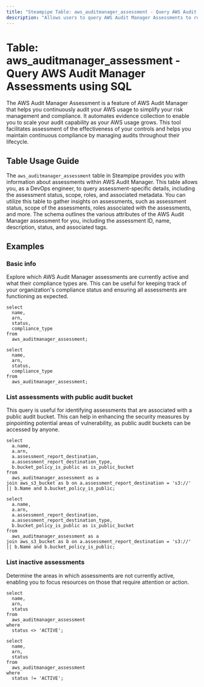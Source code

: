 ```yaml
---
title: "Steampipe Table: aws_auditmanager_assessment - Query AWS Audit Manager Assessments using SQL"
description: "Allows users to query AWS Audit Manager Assessments to retrieve detailed information about each assessment."
---
```


# Table: aws_auditmanager_assessment - Query AWS Audit Manager Assessments using SQL

The AWS Audit Manager Assessment is a feature of AWS Audit Manager that helps you continuously audit your AWS usage to simplify your risk management and compliance. It automates evidence collection to enable you to scale your audit capability as your AWS usage grows. This tool facilitates assessment of the effectiveness of your controls and helps you maintain continuous compliance by managing audits throughout their lifecycle.

## Table Usage Guide

The `aws_auditmanager_assessment` table in Steampipe provides you with information about assessments within AWS Audit Manager. This table allows you, as a DevOps engineer, to query assessment-specific details, including the assessment status, scope, roles, and associated metadata. You can utilize this table to gather insights on assessments, such as assessment status, scope of the assessments, roles associated with the assessments, and more. The schema outlines the various attributes of the AWS Audit Manager assessment for you, including the assessment ID, name, description, status, and associated tags.

## Examples

### Basic info
Explore which AWS Audit Manager assessments are currently active and what their compliance types are. This can be useful for keeping track of your organization's compliance status and ensuring all assessments are functioning as expected.

```sql+postgres
select
  name,
  arn,
  status,
  compliance_type
from
  aws_auditmanager_assessment;
```

```sql+sqlite
select
  name,
  arn,
  status,
  compliance_type
from
  aws_auditmanager_assessment;
```


### List assessments with public audit bucket
This query is useful for identifying assessments that are associated with a public audit bucket. This can help in enhancing the security measures by pinpointing potential areas of vulnerability, as public audit buckets can be accessed by anyone.

```sql+postgres
select
  a.name,
  a.arn,
  a.assessment_report_destination,
  a.assessment_report_destination_type,
  b.bucket_policy_is_public as is_public_bucket
from
  aws_auditmanager_assessment as a
join aws_s3_bucket as b on a.assessment_report_destination = 's3://' || b.Name and b.bucket_policy_is_public;
```

```sql+sqlite
select
  a.name,
  a.arn,
  a.assessment_report_destination,
  a.assessment_report_destination_type,
  b.bucket_policy_is_public as is_public_bucket
from
  aws_auditmanager_assessment as a
join aws_s3_bucket as b on a.assessment_report_destination = 's3://' || b.Name and b.bucket_policy_is_public;
```


### List inactive assessments
Determine the areas in which assessments are not currently active, enabling you to focus resources on those that require attention or action.

```sql+postgres
select
  name,
  arn,
  status
from
  aws_auditmanager_assessment
where
  status <> 'ACTIVE';
```

```sql+sqlite
select
  name,
  arn,
  status
from
  aws_auditmanager_assessment
where
  status != 'ACTIVE';
```
